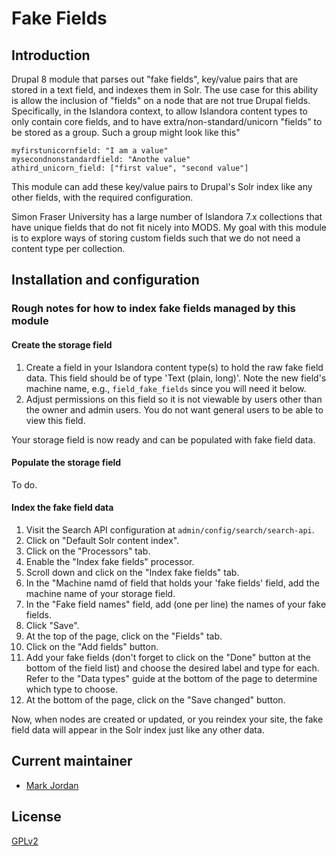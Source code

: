 # Fake Fields

## Introduction

Drupal 8 module that parses out "fake fields", key/value pairs that are stored in a text field, and indexes them in Solr. The use case for this ability is allow the inclusion of "fields" on a node that are not true Drupal fields. Specifically, in the Islandora context, to allow Islandora content types to only contain core fields, and to have extra/non-standard/unicorn "fields" to be stored as a group. Such a group might look like this"

```
myfirstunicornfield: "I am a value"
mysecondnonstandardfield: "Anothe value"
athird_unicorn_field: ["first value", "second value"]
```

This module can add these key/value pairs to Drupal's Solr index like any other fields, with the required configuration.

Simon Fraser University has a large number of Islandora 7.x collections that have unique fields that do not fit nicely into MODS. My goal with this module is to explore ways of storing custom fields such that we do not need a content type per collection. 

## Installation and configuration

### Rough notes for how to index fake fields managed by this module

#### Create the storage field

1. Create a field in your Islandora content type(s) to hold the raw fake field data. This field should be of type 'Text (plain, long)'. Note the new field's machine name, e.g., `field_fake_fields` since you will need it below.
1. Adjust permissions on this field so it is not viewable by users other than the owner and admin users. You do not want general users to be able to view this field.

Your storage field is now ready and can be populated with fake field data.

#### Populate the storage field

To do.

#### Index the fake field data

1. Visit the Search API configuration at `admin/config/search/search-api`.
1. Click on "Default Solr content index".
1. Click on the "Processors" tab.
1. Enable the "Index fake fields" processor.
1. Scroll down and click on the "Index fake fields" tab.
1. In the "Machine namd of field that holds your 'fake fields' field, add the machine name of your storage field.
1. In the "Fake field names" field, add (one per line) the names of your fake fields.
1. Click "Save".
1. At the top of the page, click on the "Fields" tab.
1. Click on the "Add fields" button.
1. Add your fake fields (don't forget to click on the "Done" button at the bottom of the field list) and choose the desired label and type for each. Refer to the "Data types" guide at the bottom of the page to determine which type to choose.
1. At the bottom of the page, click on the "Save changed" button.

Now, when nodes are created or updated, or you reindex your site, the fake field data will appear in the Solr index just like any other data.

## Current maintainer

* [Mark Jordan](https://github.com/mjordan)

## License

[GPLv2](http://www.gnu.org/licenses/gpl-2.0.txt)
